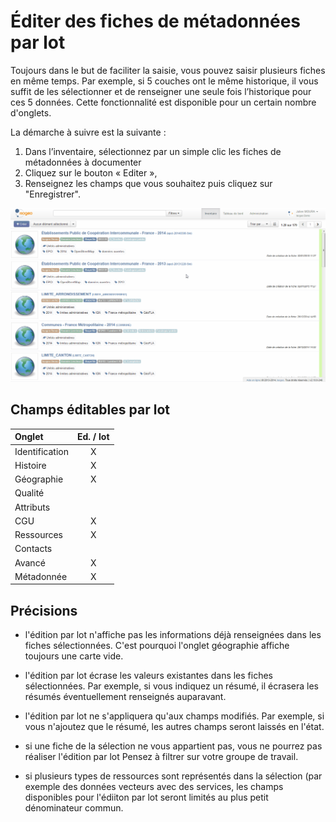 # Éditer des fiches de métadonnées par lot

Toujours dans le but de faciliter la saisie, vous pouvez saisir plusieurs fiches en même temps. Par exemple, si 5 couches ont le même historique, il vous suffit de les sélectionner et de renseigner une seule fois l’historique pour ces 5 données. Cette fonctionnalité est disponible pour un certain nombre d'onglets.

La démarche à suivre est la suivante :

1.	Dans l’inventaire, sélectionnez par un simple clic les fiches de métadonnées à documenter
2.	Cliquez sur le bouton « Editer »,
3.	Renseignez les champs que vous souhaitez puis cliquez sur "Enregistrer".

![L'édition par lot](../../images/inv_edit_batch_demo_history_comment.gif "Démonstration de l'édition par lot")

## Champs éditables par lot

| Onglet          | Ed. / lot |
|:----------------|:---------:|
| Identification  | X         |
| Histoire        | X         |
| Géographie      | X         |
| Qualité         |           |
| Attributs       |           |
| CGU             | X         |
| Ressources      | X         |
| Contacts        |           |
| Avancé          | X         |
| Métadonnée      | X         |


## Précisions

*  l'édition par lot n'affiche pas les informations déjà renseignées dans les fiches sélectionnées. C'est pourquoi l'onglet géographie affiche toujours une carte vide.

* l'édition par lot écrase les valeurs existantes dans les fiches sélectionnées. Par exemple, si vous indiquez un résumé, il écrasera les résumés éventuellement renseignés auparavant.

* l'édition par lot ne s'appliquera qu'aux champs modifiés. Par exemple, si vous n'ajoutez que le résumé, les autres champs seront laissés en l'état.

* si une fiche de la sélection ne vous appartient pas, vous ne pourrez pas réaliser l'édition par lot Pensez à filtrer sur votre groupe de travail.

* si plusieurs types de ressources sont représentés dans la sélection (par exemple des données vecteurs avec des services, les champs disponibles pour l'édiiton par lot seront limités au plus petit dénominateur commun.
